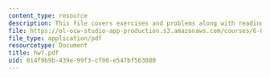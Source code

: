 ```yaml
---
content_type: resource
description: This file covers exercises and problems along with reading and announcements.
file: https://ol-ocw-studio-app-production.s3.amazonaws.com/courses/6-021j-quantitative-physiology-cells-and-tissues-fall-2004/814f9b9b439e99f3cf00e547bf563080_hw7.pdf
file_type: application/pdf
resourcetype: Document
title: hw7.pdf
uid: 814f9b9b-439e-99f3-cf00-e547bf563080
---
```

